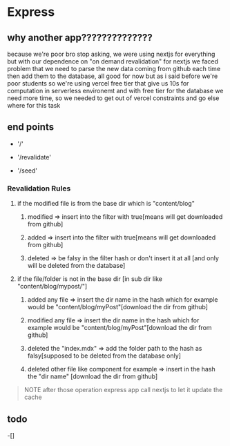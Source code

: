 # Express

## why another app??????????????

because we're poor bro stop asking, we were using nextjs for everything but with our dependence on "on demand revalidation" for nextjs we faced problem that we need to parse the new data coming from github each time then add them to the database, all good for now but as i said before we're poor students so we're using vercel free tier that give us 10s for computation in serverless environemt and with free tier for the database we need more time, so we needed to get out of vercel constraints and go else where for this task

## end points

- '/'

- '/revalidate'

- '/seed'

### Revalidation Rules

1. if the modified file is from the base dir which is "content/blog"

    1. modified => insert into the filter with true[means will get downloaded from github]

    2. added => insert into the filter with true[means will get downloaded from github]

    3. deleted => be falsy in the filter hash or don't insert it at all [and only will be deleted from the database]

2. if the file/folder is not in the base dir [in sub dir like "content/blog/mypost/"]

    1. added any file => insert the dir name in the hash which for example would be "content/blog/myPost"[download the dir from github]

    2. modified any file => insert the dir name in the hash which for example would be "content/blog/myPost"[download the dir from github]

    3. deleted the "index.mdx" => add the folder path to the hash as falsy[supposed to be deleted from the database only]

    4. deleted other file like component for example => insert in the hash the "dir name" [download the dir from github]

> NOTE after those operation express app call nextjs to let it update the cache

## todo

-[]
